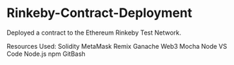 # Rinkeby-Contract-Deployment
Deployed a contract to the Ethereum Rinkeby Test Network.

Resources Used:
Solidity
MetaMask
Remix
Ganache
Web3
Mocha
Node
VS Code
Node.js
npm
GitBash
